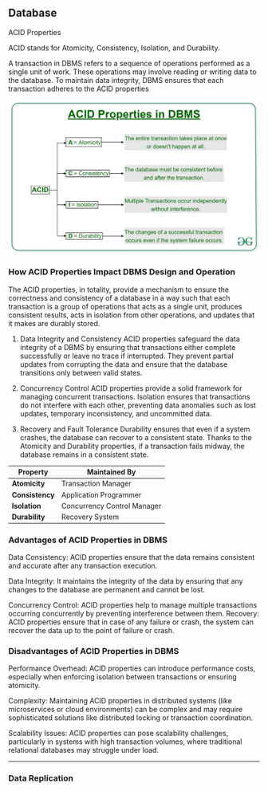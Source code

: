 
## Database
ACID Properties

ACID stands for Atomicity, Consistency, Isolation, and Durability.

A transaction in DBMS refers to a sequence of operations performed as a single unit of work. These operations may involve 
reading or writing data to the database. To maintain data integrity, DBMS ensures that each transaction adheres to the ACID properties

![ACIDInDBMS.jpg](Images/ACIDInDBMS.jpg)

### How ACID Properties Impact DBMS Design and Operation
The ACID properties, in totality, provide a mechanism to ensure the correctness and consistency of a database in a way 
such that each transaction is a group of operations that acts as a single unit, produces consistent results, acts in 
isolation from other operations, and updates that it makes are durably stored.

1. Data Integrity and Consistency
   ACID properties safeguard the data integrity of a DBMS by ensuring that transactions either complete successfully or leave no trace if interrupted. They prevent partial updates from corrupting the data and ensure that the database transitions only between valid states.

2. Concurrency Control
   ACID properties provide a solid framework for managing concurrent transactions. Isolation ensures that transactions do not interfere with each other, preventing data anomalies such as lost updates, temporary inconsistency, and uncommitted data.

3. Recovery and Fault Tolerance
   Durability ensures that even if a system crashes, the database can recover to a consistent state. Thanks to the Atomicity and Durability properties, if a transaction fails midway, the database remains in a consistent state.

| **Property**    | **Maintained By**           |
| --------------- | --------------------------- |
| **Atomicity**   | Transaction Manager         |
| **Consistency** | Application Programmer      |
| **Isolation**   | Concurrency Control Manager |
| **Durability**  | Recovery System             |


### Advantages of ACID Properties in DBMS

Data Consistency: ACID properties ensure that the data remains consistent and accurate after any transaction execution.

Data Integrity: It maintains the integrity of the data by ensuring that any changes to the database are permanent and cannot be lost.

Concurrency Control: ACID properties help to manage multiple transactions occurring concurrently by preventing interference between them.
Recovery: ACID properties ensure that in case of any failure or crash, the system can recover the data up to the point of failure or crash.


### Disadvantages of ACID Properties in DBMS

Performance Overhead: ACID properties can introduce performance costs, especially when enforcing isolation between transactions or ensuring atomicity.

Complexity: Maintaining ACID properties in distributed systems (like microservices or cloud environments) can be complex and may require sophisticated solutions like distributed locking or transaction coordination.

Scalability Issues: ACID properties can pose scalability challenges, particularly in systems with high transaction volumes, where traditional relational databases may struggle under load.


----

### Data Replication

